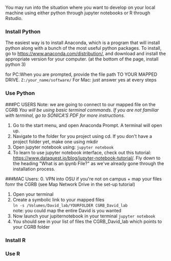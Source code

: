 You may run into the situation where you want to develop on your local machine using either python through jupyter notebooks or R through Rstudio.

### Install Python
The easiest way is to install Anaconda, which is a program that will install python along with a bunch of the most useful python packages.
To install, go to https://www.anaconda.com/distribution/, and download and install the appropriate version for your computer.
(at the bottom of the page, install python 3)

for PC:When you are prompted, provide the file path TO YOUR MAPPED DRIVE.
`Z:/your_name/software/`
For Mac: just answer yes at every steps

### Use Python
###PC USERS
Note: we are going to connect to our mapped file on the CGRB
*You will be using basic terminal commands. If you are not familiar with terminal, go to *SONICA'S PDF* for more instructions.*
1. Go to the start menu, and open Anaconda Prompt. A terminal will open up.
2. Navigate to the folder for you project using cd. If you don't have a project folder yet, make one using mkdir
3. Open jupyter notebook using:
`jupyter notebook`
4. To learn to use jupyter notebook interface, check out this tutorial: https://www.dataquest.io/blog/jupyter-notebook-tutorial/.
Fly down to the heading "What is an ipynb File?" as we've already gone through the installation process.

###MAC Users:
0. VPN into OSU if you're not on campus + map your files fomr the CGRB (see Map Network Drive in the set-up tutorial)
1. Open your terminal 
2. Create a symbolic link to your mapped files </br>
`ln -s /Volumes/David_lab/YOURFOLDER CGRB_David_lab` </br>
note: you could map the entire David is you wanted 
3. Now launch your jupiternotebook in your terminal
`jupyter notebook`
4. You should see in your list of files the CGRB_David_lab which points to your CGRB folder

### Install R


### Use R
